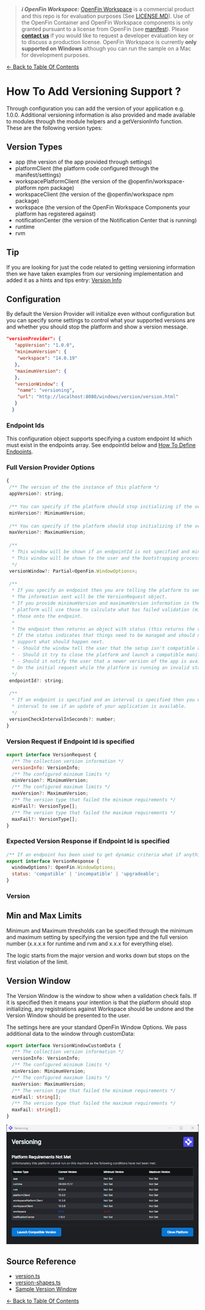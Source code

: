 > **_:information_source: OpenFin Workspace:_** [OpenFin Workspace](https://www.openfin.co/workspace/) is a commercial product and this repo is for evaluation purposes (See [LICENSE.MD](../LICENSE.MD)). Use of the OpenFin Container and OpenFin Workspace components is only granted pursuant to a license from OpenFin (see [manifest](../public/manifest.fin.json)). Please [**contact us**](https://www.openfin.co/workspace/poc/) if you would like to request a developer evaluation key or to discuss a production license.
> OpenFin Workspace is currently **only supported on Windows** although you can run the sample on a Mac for development purposes.

[<- Back to Table Of Contents](../README.md)

# How To Add Versioning Support ?

Through configuration you can add the version of your application e.g. 1.0.0. Additional versioning information is also provided and made available to modules through the module helpers and a getVersionInfo function. These are the following version types:

## Version Types

- app (the version of the app provided through settings)
- platformClient (the platform code configured through the manifest/settings)
- workspacePlatformClient (the version of the @openfin/workspace-platform npm package)
- workspaceClient (the version of the @openfin/workspace npm package)
- workspace (the version of the OpenFin Workspace Components your platform has registered against)
- notificationCenter (the version of the Notification Center that is running)
- runtime
- rvm

## Tip

If you are looking for just the code related to getting versioning information then we have taken examples from our versioning implementation and added it as a hints and tips entry: [Version Info](../../hints-and-tips/docs/version-info.md)

## Configuration

By default the Version Provider will initialize even without configuration but you can specify some settings to control what your supported versions are and whether you should stop the platform and show a version message.

```json
"versionProvider": {
   "appVersion": "1.0.0",
   "minimumVersion": {
    "workspace": "14.0.19"
   },
   "maximumVersion": {
   },
   "versionWindow": {
    "name": "versioning",
    "url": "http://localhost:8080/windows/version/version.html"
   }
  }
```

### Endpoint Ids

This configuration object supports specifying a custom endpoint Id which must exist in the endpoints array. See endpointId below and [How To Define Endpoints](./how-to-define-endpoints.md).

### Full Version Provider Options

```javascript
{
 /** The version of the the instance of this platform */
 appVersion?: string;

 /** You can specify if the platform should stop initializing if the version is less than any of the specified minimum versions */
 minVersion?: MinimumVersion;

 /** You can specify if the platform should stop initializing if the version is more than any of the specified maximum versions */
 maxVersion?: MaximumVersion;

 /**
  * This window will be shown if an endpointId is not specified and min and max criteria has been specified and has not been met.
  * This window will be shown to the user and the bootstrapping process will be stopped.
  */
 versionWindow?: Partial<OpenFin.WindowOptions>;

 /**
  * If you specify an endpoint then you are telling the platform to send information to this endpoint.
  * The information sent will be the VersionRequest object.
  * If you provide minimumVersion and maximumVersion information in the settings then the
  * platform will use those to calculate what has failed validation (minimum and/or maximum) and pass
  * those onto the endpoint.
  *
  * The endpoint then returns an object with status (this returns the version info you sent, the min/max rules and what has failed. The failures indicate the state of the platform.).
  * If the status indicates that things need to be managed and should not proceed they will have a windowOptions property. This should be launched and that window will be built to
  * support what should happen next.
  * - Should the window tell the user that the setup isn't compatible and offer to shut down the platform?
  * - Should it try to close the platform and launch a compatible manifest?
  * - Should it notify the user that a newer version of the app is available and that they should restart?
  * On the initial request while the platform is running an invalid status will result in the bootstrapping stopping.
  */
 endpointId?: string;

 /**
  * If an endpoint is specified and an interval is specified then you want the platform to call this endpoint on an
  * interval to see if an update of your application is available.
  */
 versionCheckIntervalInSeconds?: number;
}
```

### Version Request if Endpoint Id is specified

```javascript
export interface VersionRequest {
  /** The collection version information */
  versionInfo: VersionInfo;
  /** The configured minimum limits */
  minVersion?: MinimumVersion;
  /** The configured maximum limits */
  maxVersion?: MaximumVersion;
  /** The version type that failed the minimum requirements */
  minFail?: VersionType[];
  /** The version type that failed the maximum requirements */
  maxFail?: VersionType[];
}
```

### Expected Version Response if Endpoint Id is specified

```javascript
/** If an endpoint has been used to get dynamic criteria what if anything has been the response. */
export interface VersionResponse {
  windowOptions?: OpenFin.WindowOptions;
  status: 'compatible' | 'incompatible' | 'upgradeable';
}
```

### Version

## Min and Max Limits

Minimum and Maximum thresholds can be specified through the minimum and maximum setting by specifying the version type and the full version number (x.x.x.x for runtime and rvm and x.x.x for everything else).

The logic starts from the major version and works down but stops on the first violation of the limit.

## Version Window

The Version Window is the window to show when a validation check fails. If it is specified then it means your intention is that the platform should stop initializing, any registrations against Workspace should be undone and the Version Window should be presented to the user.

The settings here are your standard OpenFin Window Options. We pass additional data to the window through customData:

```typescript
export interface VersionWindowCustomData {
  /** The collection version information */
  versionInfo: VersionInfo;
  /** The configured minimum limits */
  minVersion: MinimumVersion;
  /** The configured maximum limits */
  maxVersion: MaximumVersion;
  /** The version type that failed the minimum requirements */
  minFail: string[];
  /** The version type that failed the maximum requirements */
  maxFail: string[];
}
```

![Example Version Window](./assets/version-window.png)

## Source Reference

- [version.ts](../client/src/framework/version.ts)
- [version-shapes.ts](../client/src/framework/shapes/version-shapes.ts)
- [Sample Version Window](../public/windows/version)

[<- Back to Table Of Contents](../README.md)
